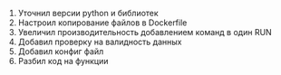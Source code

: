 1) Уточнил версии python и библиотек
2) Настроил копирование файлов в Dockerfile
3) Увеличил производительность добавлением команд в один RUN
4) Добавил проверку на валидность данных
5) Добавил конфиг файл
6) Разбил код на функции

